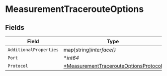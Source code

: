 # MeasurementTracerouteOptions


## Fields

| Field                                                                                                | Type                                                                                                 | Required                                                                                             | Description                                                                                          |
| ---------------------------------------------------------------------------------------------------- | ---------------------------------------------------------------------------------------------------- | ---------------------------------------------------------------------------------------------------- | ---------------------------------------------------------------------------------------------------- |
| `AdditionalProperties`                                                                               | map[string]*interface{}*                                                                             | :heavy_minus_sign:                                                                                   | N/A                                                                                                  |
| `Port`                                                                                               | **int64*                                                                                             | :heavy_minus_sign:                                                                                   | N/A                                                                                                  |
| `Protocol`                                                                                           | [*MeasurementTracerouteOptionsProtocol](../../models/shared/measurementtracerouteoptionsprotocol.md) | :heavy_minus_sign:                                                                                   | N/A                                                                                                  |